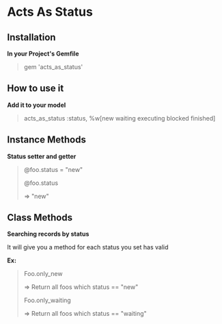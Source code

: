 Acts As Status
=================

Installation
-----------
**In your Project's Gemfile**
> gem 'acts\_as\_status'

How to use it
---------
**Add it to your model**

> acts\_as\_status :status, %w[new waiting executing blocked finished]

Instance Methods
----------
**Status setter and getter**

> @foo.status = "new"
>
> @foo.status
>
> => "new"


Class Methods
----------
**Searching records by status**

It will give you a method for each status you set has valid

**Ex:**

> Foo.only_new
> 
> => Return all foos which status == "new"
>
> Foo.only_waiting
>
> => Return all foos which status == "waiting"



